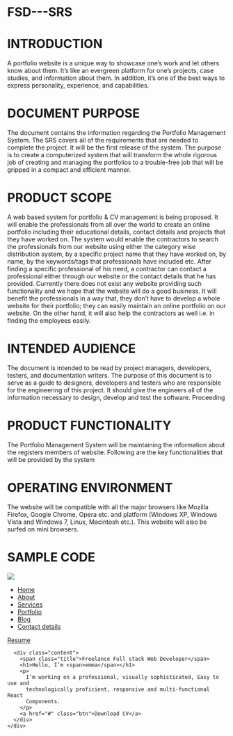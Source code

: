 # FSD---SRS

# INTRODUCTION
A portfolio website is a unique way to showcase one’s work and let others know about them. It’s like an evergreen platform for one’s projects, case studies, and information about them. In addition, it’s one of the best ways to express personality, experience, and capabilities.

# DOCUMENT PURPOSE
The document contains the information regarding the Portfolio Management System. The SRS covers all of the requirements that are needed to complete the project. It will be the first release of the system. The purpose is to create a computerized system that will transform the whole rigorous job of creating and managing the portfolios to a trouble-free job that will be gripped in a compact and efficient manner.

# PRODUCT SCOPE
A web based system for portfolio & CV management is being proposed. It will enable the professionals from all over the world to create an online portfolio including their educational details, contact details and projects that they have worked on. The system would enable the contractors to search the professionals from our website using either the category wise distribution system, by a specific project name that they have worked on, by name, by the keywords/tags that professionals have included etc. After finding a specific professional of his need, a contractor can contact a professional either through our website or the contact details that he has provided. Currently there does not exist any website providing such functionality and we hope that the website will do a good business. It will benefit the professionals in a way that, they don’t have to develop a whole website for their portfolio; they can easily maintain an online portfolio on our website. On the other hand, it will also help the contractors as well i.e. in finding the employees easily.
# INTENDED AUDIENCE
The document is intended to be read by project managers, developers, testers, and documentation writers. The purpose of this document is to serve as a guide to designers, developers and testers who are responsible for the engineering of this project. It should give the engineers all of the information necessary to design, develop and test the software. Proceeding

# PRODUCT FUNCTIONALITY
The Portfolio Management System will be maintaining the information about the registers members of website. Following are the key functionalities that will be provided by the system

# OPERATING ENVIRONMENT 
The website will be compatible with all the major browsers like Mozilla Firefox, Google Chrome, Opera etc. and platform (Windows XP, Windows Vista and Windows 7, Linux, Macintosh etc.). This website will also be surfed on mini browsers.

# SAMPLE CODE
<!DOCTYPE html>
<html lang="en">
  <head>
    <meta charset="UTF-8" />
    <title>Create your dream portfolio website</title>
    <!----CSS link----->
    <link rel="stylesheet" href="style.css" />
  </head>
  <body>
    <div class="hero">
      <nav>
        <img src="./img/tag.png" class="tag" />
        <ul>
          <li><a href="#">Home</a></li>
          <li><a href="#">About</a></li>
          <li><a href="#">Services</a></li>
          <li><a href="#">Portfolio</a></li>
          <li><a href="#">Blog</a></li>
          <li><a href="#">Contact details</a></li>
        </ul>
        <a href="#" class="btn">Resume</a>
      </nav>

      <div class="content">
        <span class="title">Freelance Full stack Web Developer</span>
        <h1>Hello, I’m <span>emma</span></h1>
        <p>
          I’m working on a professional, visually sophisticated, Easy to use and
          technologically proficient, responsive and multi-functional React
          Components.
        </p>
        <a href="#" class="btn">Download CV</a>
      </div>
    </div>
  </body>
</html>
